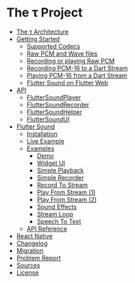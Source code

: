 # The &tau; Project

- [The &tau; Architecture](tau/architecture.md)
- [Getting Started](tau/getting-started.md)
   - [Supported Codecs](tau/codec.md#flutter-sound-codecs)
   - [Raw PCM and Wave files](tau/codec.md#raw-pcm-and-wave-files)
   - [Recording or playing Raw PCM](tau/codec.md#recording-or-playing-raw-pcm-int-linerar-16-files)
   - [Recording PCM-16 to a Dart Stream](tau/codec.md#recording-pcm-16-to-a-dart-stream)
   - [Playing PCM-16 from a Dart Stream](tau/codec.md#playing-pcm-16-from-a-dart-stream)
   - [Flutter Sound on Flutter Web](tau/codec.md#flutter-sound-on-flutter-web)
- [API](tau/api.md)
   - [FlutterSoundPlayer](tau/player.md#flutter-sound-player-api)
   - [FlutterSoundRecorder](tau/recorder.md#flutter-sound-recorder-api)
   - [FlutterSoundHelper](tau/helper.md)
   - [FlutterSoundUI](tau/ui_widget.md)
- [Flutter Sound](flutter_sound/README.md)
   - [Installation](flutter_sound/install.md)
   - [Live Example](https://canardoux.github.io/tau/doc/flutter_sound/web/)
   - [Examples](flutter_sound/example/exampkle.md)
      - [Demo]()
      - [Widget UI]()
      - [Simple Playback]()
      - [Simple Recorder]()
      - [Record To Stream]()
      - [Play From Stream (1)]()
      - [Play From Stream (2)]()
      - [Sound Effects]()
      - [Stream Loop]()
      - [Speech To Text]()
   - [API Reference](https://canardoux.github.io/tau/doc/flutter_sound/api/index.html)
- [React Native](react_native/README.md)
- [Changelog](CHANGELOG.md)
- [Migration](tau/migration.md)
- [Problem Report](https://github.com/Canardoux/tau/issues)
- [Sources](https://github.com/Canardoux/tau)
- [License](LICENSE.md)
